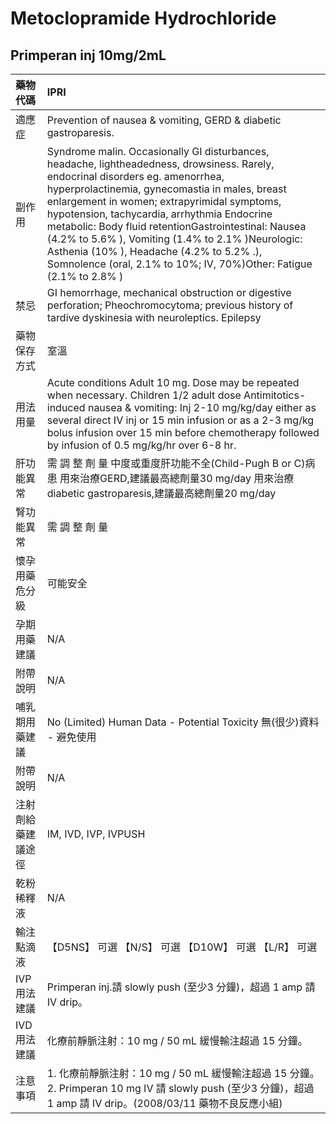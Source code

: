 # Metoclopramide Hydrochloride

## Primperan inj 10mg/2mL

| 藥物代碼 | IPRI |
| :--- | :--- |
| 適應症 | Prevention of nausea & vomiting, GERD & diabetic gastroparesis. |
| 副作用 | Syndrome malin. Occasionally GI disturbances, headache, lightheadedness, drowsiness. Rarely, endocrinal disorders eg. amenorrhea, hyperprolactinemia, gynecomastia in males, breast enlargement in women; extrapyrimidal symptoms, hypotension, tachycardia, arrhythmia Endocrine metabolic: Body fluid retentionGastrointestinal: Nausea \(4.2% to 5.6% \), Vomiting \(1.4% to 2.1% \)Neurologic: Asthenia \(10% \), Headache \(4.2% to 5.2% .\), Somnolence \(oral, 2.1% to 10%; IV, 70%\)Other: Fatigue \(2.1% to 2.8% \) |
| 禁忌 | GI hemorrhage, mechanical obstruction or digestive perforation; Pheochromocytoma; previous history of tardive dyskinesia with neuroleptics. Epilepsy |
| 藥物保存方式 | 室溫 |
| 用法用量 | Acute conditions Adult 10 mg. Dose may be repeated when necessary. Children 1/2 adult dose Antimitotics-induced nausea & vomiting: Inj 2-10 mg/kg/day either as several direct IV inj or 15 min infusion or as a 2-3 mg/kg bolus infusion over 15 min before chemotherapy followed by infusion of 0.5 mg/kg/hr over 6-8 hr. |
| 肝功能異常 | 需 調 整 劑 量  中度或重度肝功能不全\(Child-Pugh B or C\)病患 用來治療GERD,建議最高總劑量30 mg/day 用來治療diabetic gastroparesis,建議最高總劑量20 mg/day |
| 腎功能異常 | 需 調 整 劑 量 |
| 懷孕用藥危分級 | 可能安全 |
| 孕期用藥建議 | N/A |
| 附帶說明 | N/A |
| 哺乳期用藥建議 | No \(Limited\) Human Data - Potential Toxicity 無\(很少\)資料 - 避免使用 |
| 附帶說明 | N/A |
| 注射劑給藥建議途徑 | IM, IVD, IVP, IVPUSH |
| 乾粉稀釋液 | N/A |
| 輸注點滴液 | 【D5NS】 可選  【N/S】 可選  【D10W】 可選  【L/R】 可選 |
| IVP 用法建議 | Primperan inj.請 slowly push \(至少3 分鐘\)，超過 1 amp 請 IV drip。 |
| IVD 用法建議 | 化療前靜脈注射：10 mg / 50 mL 緩慢輸注超過 15 分鐘。 |
| 注意事項 | 1. 化療前靜脈注射：10 mg / 50 mL 緩慢輸注超過 15 分鐘。 2. Primperan 10 mg IV 請 slowly push \(至少3 分鐘\)，超過 1 amp 請 IV drip。\(2008/03/11 藥物不良反應小組\) |

